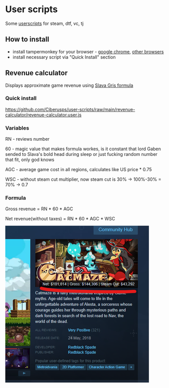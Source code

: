 # User scripts

Some [userscripts](https://en.wikipedia.org/wiki/Userscript) for steam, dtf, vc, tj

## How to install

- install tampermonkey for your browser - [google chrome](https://chrome.google.com/webstore/detail/tampermonkey/dhdgffkkebhmkfjojejmpbldmpobfkfo?hl=en), [other browsers](https://www.tampermonkey.net/?ext=dhdg&browser=chrome)
- install necessary script via "Quick Install" section

## Revenue calculator

Displays approximate game revenue using [Slava Gris formula](https://youtu.be/FvEBroOIKOE?t=1625)

### Quick install

https://github.com/Ciberusps/user-scripts/raw/main/revenue-calculator/revenue-calculator.user.js

### Variables

RN - reviews number

60 - magic value that makes formula workes, is it constant that lord Gaben sended to Slava's bold head during sleep or just fucking random number that 
fit, only god knows

AGC - average game cost in all regions, calculates like US price * 0.75

WSC - without steam cut multiplier, now steam cut is 30% -> 100%-30% = 70% -> 0.7

### Formula

Gross revenue = RN * 60 * AGC

Net revenue(without taxes) = RN * 60 * AGC * WSC

![View](revenue-calculator/screenshots/1.png)
